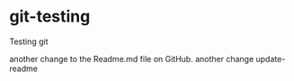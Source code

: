 # git-testing
Testing git

another change to the Readme.md file on GitHub.
another change update-readme